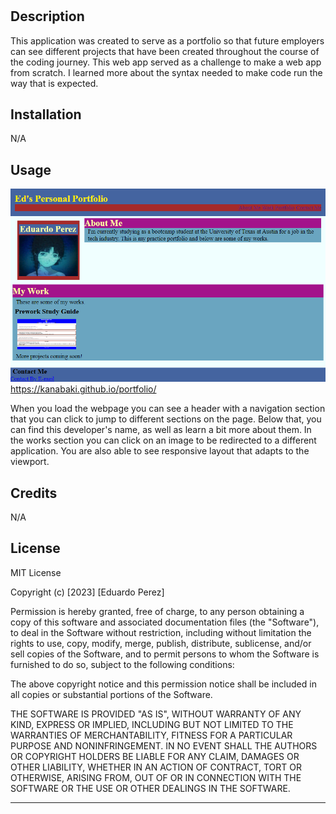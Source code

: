 # <Portfolio>
## Description
This application was created to serve as a portfolio so that future employers can see different projects that have been created throughout the course of the coding journey. This web app served as a challenge to make a web app from scratch. I learned more about the syntax needed to make code run the way that is expected.
## Installation
N/A
## Usage
![Portfolio Screenshot](./Assets/Portfolio.png)
https://kanabaki.github.io/portfolio/

When you load the webpage you can see a header with a navigation section that you can click to jump to different sections on the page. Below that, you can find this developer's name, as well as learn a bit more about them. In the works section you can click on an image to be redirected to a different application. You are also able to see responsive layout that adapts to the viewport.
## Credits
N/A
## License
MIT License

Copyright (c) [2023] [Eduardo Perez]

Permission is hereby granted, free of charge, to any person obtaining a copy
of this software and associated documentation files (the "Software"), to deal
in the Software without restriction, including without limitation the rights
to use, copy, modify, merge, publish, distribute, sublicense, and/or sell
copies of the Software, and to permit persons to whom the Software is
furnished to do so, subject to the following conditions:

The above copyright notice and this permission notice shall be included in all
copies or substantial portions of the Software.

THE SOFTWARE IS PROVIDED "AS IS", WITHOUT WARRANTY OF ANY KIND, EXPRESS OR
IMPLIED, INCLUDING BUT NOT LIMITED TO THE WARRANTIES OF MERCHANTABILITY,
FITNESS FOR A PARTICULAR PURPOSE AND NONINFRINGEMENT. IN NO EVENT SHALL THE
AUTHORS OR COPYRIGHT HOLDERS BE LIABLE FOR ANY CLAIM, DAMAGES OR OTHER
LIABILITY, WHETHER IN AN ACTION OF CONTRACT, TORT OR OTHERWISE, ARISING FROM,
OUT OF OR IN CONNECTION WITH THE SOFTWARE OR THE USE OR OTHER DEALINGS IN THE
SOFTWARE.

---